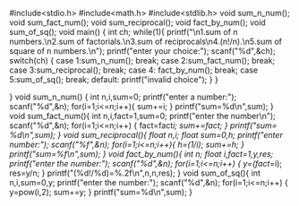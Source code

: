 #include<stdio.h>
#include<math.h>
#include<stdlib.h>
void sum_n_num();
void sum_fact_num();
void sum_reciprocal();
void fact_by_num();
void sum_of_sq();
void main()
{
    int ch;
    while(1){
    printf("\n1.sum of n numbers.\n2.sum of factorials.\n3.sum of reciprocals\n4.(n!/n).\n5.sum of square of n numbers.\n");
    printf("enter your choice:");
    scanf("%d",&ch);
    switch(ch)
    {
        case 1:sum_n_num();
        break;
        case 2:sum_fact_num();
        break;
        case 3:sum_reciprocal();
        break;
        case 4: fact_by_num();
        break;
        case 5:sum_of_sq();
        break;
        default:
        printf("invalid choice");
    }
    }
   
}
void sum_n_num()
{
    int n,i,sum=0;
    printf("enter a number:");
    scanf("%d",&n);
    for(i=1;i<=n;i++){
        sum+=i;
    }
    printf("sum=%d\n",sum);
}
void sum_fact_num(){
     int n,i,fact=1,sum=0;
    printf("enter the number\n");
    scanf("%d",&n);
    for(i=1;i<=n;i++)
    {
        fact=fact*i;
        sum+=fact;
    }
    printf("sum= %d\n",sum);
}
void sum_reciprocal(){
    float n,i;
    float sum=0,h;
    printf("enter number:");
    scanf("%f",&n);
    for(i=1;i<=n;i++){
        h=(1/i);
        sum+=h;
    }
    printf("sum=%f\n",sum);
}
void fact_by_num(){
     int n;
   float i,fact=1,y,res;
  printf("enter the number:");
  scanf("%d",&n);
  for(i=1;i<=n;i++)
  {
      y=(fact*=i);
      res=y/n;
  }
  printf("(%d!/%d)=%.2f\n",n,n,res);
}
void sum_of_sq(){
    int n,i,sum=0,y;
    printf("enter the number:");
    scanf("%d",&n);
    for(i=1;i<=n;i++)
    {
        y=pow(i,2);
        sum+=y;
    }
    printf("sum=%d\n",sum);
}
